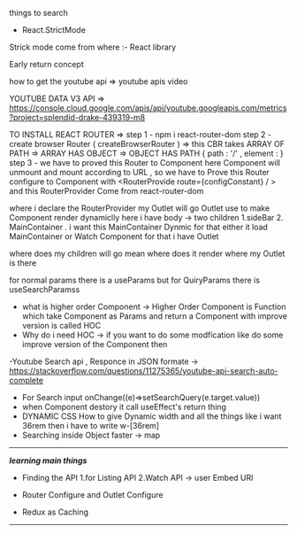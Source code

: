 things to search 

- React.StrictMode 

Strick mode come from where :- React library

Early return concept 

how to get the youtube api => youtube apis video

YOUTUBE DATA V3 API => https://console.cloud.google.com/apis/api/youtube.googleapis.com/metrics?project=splendid-drake-439319-m8

TO INSTALL REACT ROUTER => 
step 1 - npm i react-router-dom
step 2 - create browser Router  ( createBrowserRouter ) => this CBR takes ARRAY OF PATH => ARRAY HAS OBJECT => OBJECT HAS PATH { path : '/' , element : <Body/> } 
step 3 - we have to proved this Router to Component here <Body/> Component will unmount and mount according to URL  , so we have to Prove this Router configure to  <Body /> Component with  <RouterProvide route={configConstant} / > and this RouterProvider Come from react-router-dom

where i declare the RouterProvider my Outlet will go 
 Outlet use to make Component render dynamiclly here i have body -> two children 1.sideBar 2. MainContainer . i want this MainContainer Dynmic for that either it load MainContainer or Watch Component for that i have Outlet

 where does my children will go mean where does it render where my Outlet is there 

 for normal params there is a useParams but for QuiryParams there is useSearchParamss


- what is higher order Component -> Higher Order Component is Function which take Component as Params and return a Component with improve version is called HOC
- Why do i need HOC -> if you want to do some modfication like do some improve version of the Component then 

-Youtube Search api , Responce in JSON formate -> https://stackoverflow.com/questions/11275365/youtube-api-search-auto-complete

- For Search input onChange((e)=>setSearchQuery(e.target.value))
- when Component destory it call useEffect's return thing 
- DYNAMIC CSS How to give Dynamic width and all the things like i want 36rem then i have to write w-[36rem]
- Searching inside Object faster -> map 
_______________________________________________________________________

***learning main things***

* Finding the API 
    1.for Listing API
    2.Watch API -> user Embed URl 

* Router Configure and Outlet Configure 

* Redux as Caching 

_______________________________________________________________________
